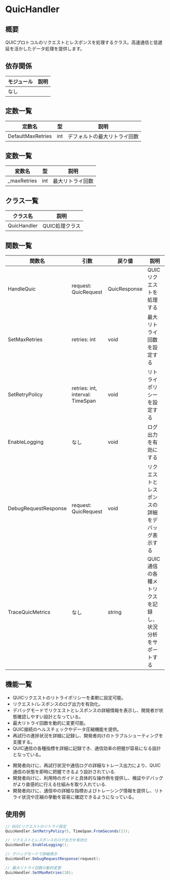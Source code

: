 # QuicHandler

## 概要
QUICプロトコルのリクエストとレスポンスを処理するクラス。高速通信と低遅延を活かしたデータ処理を提供します。

## 依存関係
| モジュール | 説明 |
|-----------|------|
| なし      |      |

## 定数一覧
| 定数名 | 型 | 説明 |
|--------|----|------|
| DefaultMaxRetries | int | デフォルトの最大リトライ回数 |

## 変数一覧
| 変数名 | 型 | 説明 |
|--------|----|------|
| _maxRetries | int | 最大リトライ回数 |

## クラス一覧
| クラス名      | 説明                     |
|---------------|--------------------------|
| QuicHandler   | QUIC処理クラス           |

## 関数一覧
| 関数名               | 引数                              | 戻り値      | 説明                                          |
|----------------------|-----------------------------------|-------------|-----------------------------------------------|
| HandleQuic           | request: QuicRequest              | QuicResponse| QUICリクエストを処理する                      |
| SetMaxRetries        | retries: int                      | void        | 最大リトライ回数を設定する                     |
| SetRetryPolicy       | retries: int, interval: TimeSpan  | void        | リトライポリシーを設定する                     |
| EnableLogging        | なし                              | void        | ログ出力を有効にする                          |
| DebugRequestResponse | request: QuicRequest              | void        | リクエストとレスポンスの詳細をデバッグ表示する  |
| TraceQuicMetrics     | なし                              | string      | QUIC通信の各種メトリクスを記録し、状況分析をサポートする |

## 機能一覧
- QUICリクエストのリトライポリシーを柔軟に設定可能。
- リクエスト/レスポンスのログ出力を有効化。
- デバッグモードでリクエストとレスポンスの詳細情報を表示し、開発者が状態確認しやすい設計となっている。
- 最大リトライ回数を動的に変更可能。
- QUIC接続のヘルスチェックやデータ圧縮機能を提供。
- 再試行の進捗状況を詳細に記録し、開発者向けのトラブルシューティングを支援する。
- QUIC通信の各種指標を詳細に記録でき、通信効率の把握が容易になる設計となっている。
+ 開発者向けに、再試行状況や通信ログの詳細なトレース出力により、QUIC通信の状態を即時に把握できるよう設計されている.
+ 開発者向けに、利用時のガイドと具体的な操作例を提供し、検証やデバッグがより直感的に行える仕組みを取り入れている.
+ 開発者向けに、通信中の詳細な指標およびトレーシング情報を提供し、リトライ状況や圧縮の挙動を容易に確認できるようになっている。

## 使用例
```csharp
// QUICリクエストのリトライ設定
QuicHandler.SetRetryPolicy(5, TimeSpan.FromSeconds(1));

// リクエストとレスポンスのログ出力を有効化
QuicHandler.EnableLogging();

// デバッグモードで詳細表示
QuicHandler.DebugRequestResponse(request);

// 最大リトライ回数の動的変更
QuicHandler.SetMaxRetries(10);
```
